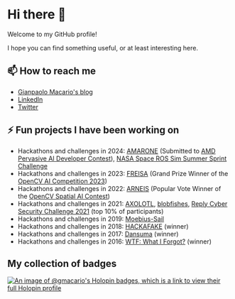 # Hi there 👋

<!--
**gmacario/gmacario** is a ✨ _special_ ✨ repository because its `README.md` (this file) appears on your GitHub profile.

Here are some ideas to get you started:

- 🔭 I’m currently working on ...
- 🌱 I’m currently learning ...
- 👯 I’m looking to collaborate on ...
- 🤔 I’m looking for help with ...
- 💬 Ask me about ...
- 📫 How to reach me: ...
- 😄 Pronouns: ...
- ⚡ Fun fact: ...
-->

Welcome to my GitHub profile!

I hope you can find something useful, or at least interesting here.

## 📫 How to reach me

* [Gianpaolo Macario's blog](https://gmacario.github.io/)
* [LinkedIn](http://it.linkedin.com/in/gmacario/)
* [Twitter](https://www.twitter.com/gpmacario)

## ⚡ Fun projects I have been working on

* Hackathons and challenges in 2024: [AMARONE](https://www.hackster.io/517529/amarone-185a16) (Submitted to [AMD Pervasive AI Developer Contest](https://www.hackster.io/contests/amd2023)), [NASA Space ROS Sim Summer Sprint Challenge](https://www.freelancer.com/contest/NASA-Space-ROS-Sim-Summer-Sprint-Challenge-2417552)
* Hackathons and challenges in 2023: [FREISA](https://github.com/B-AROL-O/FREISA) (Grand Prize Winner of the [OpenCV AI Competition 2023](https://www.hackster.io/contests/opencv-ai-competition-2023))
* Hackathons and challenges in 2022: [ARNEIS](https://github.com/B-AROL-O/ARNEIS) (Popular Vote Winner of the [OpenCV Spatial AI Contest](https://opencv.org/opencv-spatial-ai-contest/))
* Hackathons and challenges in 2021: [AXOLOTL](https://devpost.com/software/axolotl), [blobfishes](https://github.com/aquariophilie/blobfishes), [Reply Cyber Security Challenge 2021](https://github.com/LastMinuteCoders/ctf-writeups) (top 10% of participants)
* Hackathons and challenges in 2019: [Moebius-Sail](https://github.com/gmacario/spaceappschallenge-2019)
* Hackathons and challenges in 2018: [HACKAFAKE](https://github.com/hackafake) (winner)
* Hackathons and challenges in 2017: [Dansuma](https://github.com/kuruho/dansuma) (winner)
* Hackathons and challenges in 2016: [WTF: What I Forgot?](https://github.com/gmacario/wtf-docs) (winner)

## My collection of badges

[![An image of @gmacario's Holopin badges, which is a link to view their full Holopin profile](https://holopin.me/gmacario)](https://holopin.io/@gmacario)

<!-- EOF -->
